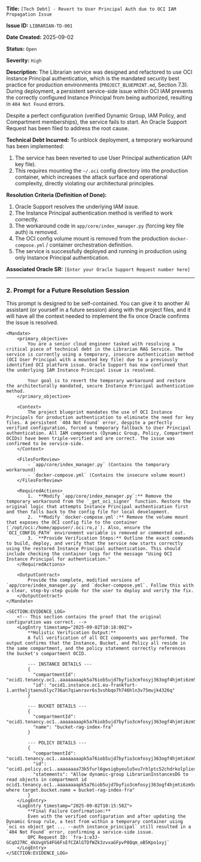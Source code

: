 **Title:** `[Tech Debt] - Revert to User Principal Auth due to OCI IAM Propagation Issue`

**Issue ID:** `LIBRARIAN-TD-001`

**Date Created:** 2025-09-02

**Status:** `Open`

**Severity:** `High`

**Description:**
The Librarian service was designed and refactored to use OCI Instance Principal authentication, which is the mandated security best practice for production environments (`PROJECT_BLUEPRINT.md`, Section 7.3). During deployment, a persistent service-side issue within OCI IAM prevents the correctly configured Instance Principal from being authorized, resulting in `404 Not Found` errors.

Despite a perfect configuration (verified Dynamic Group, IAM Policy, and Compartment memberships), the service fails to start. An Oracle Support Request has been filed to address the root cause.

**Technical Debt Incurred:**
To unblock deployment, a temporary workaround has been implemented:
1.  The service has been reverted to use User Principal authentication (API key file).
2.  This requires mounting the `~/.oci` config directory into the production container, which increases the attack surface and operational complexity, directly violating our architectural principles.

**Resolution Criteria (Definition of Done):**
1.  Oracle Support resolves the underlying IAM issue.
2.  The Instance Principal authentication method is verified to work correctly.
3.  The workaround code in `app/core/index_manager.py` (forcing key file auth) is removed.
4.  The OCI config volume mount is removed from the production `docker-compose.yml` / container orchestration definition.
5.  The service is successfully deployed and running in production using only Instance Principal authentication.

**Associated Oracle SR:** `[Enter your Oracle Support Request number here]`

---

### 2. Prompt for a Future Resolution Session

This prompt is designed to be self-contained. You can give it to another AI assistant (or yourself in a future session) along with the project files, and it will have all the context needed to implement the fix once Oracle confirms the issue is resolved.

```prompt
<Mandate>
    <primary_objective>
        You are a senior cloud engineer tasked with resolving a critical piece of technical debt in the Librarian RAG Service. The service is currently using a temporary, insecure authentication method (OCI User Principal with a mounted key file) due to a previously identified OCI platform issue. Oracle Support has now confirmed that the underlying IAM Instance Principal issue is resolved.

        Your goal is to revert the temporary workaround and restore the architecturally mandated, secure Instance Principal authentication method.
    </primary_objective>

    <Context>
        The project blueprint mandates the use of OCI Instance Principals for production authentication to eliminate the need for key files. A persistent `404 Not Found` error, despite a perfectly verified configuration, forced a temporary fallback to User Principal authentication. All IAM components (Dynamic Group, Policy, Compartment OCIDs) have been triple-verified and are correct. The issue was confirmed to be service-side.
    </Context>

    <FilesForReview>
        - `app/core/index_manager.py` (Contains the temporary workaround)
        - `docker-compose.yml` (Contains the insecure volume mount)
    </FilesForReview>

    <RequiredActions>
        1.  **Modify `app/core/index_manager.py`:** Remove the temporary workaround from the `_get_oci_signer` function. Restore the original logic that attempts Instance Principal authentication first and then falls back to the config file for local development.
        2.  **Modify `docker-compose.yml`:** Remove the volume mount that exposes the OCI config file to the container (`/opt/oci:/home/appuser/.oci:ro,z`). Also, ensure the `OCI_CONFIG_PATH` environment variable is removed or commented out.
        3.  **Provide Verification Steps:** Outline the exact commands to build, deploy, and verify that the service now starts correctly using the restored Instance Principal authentication. This should include checking the container logs for the message "Using OCI Instance Principal for authentication."
    </RequiredActions>

    <OutputContract>
        Provide the complete, modified versions of `app/core/index_manager.py` and `docker-compose.yml`. Follow this with a clear, step-by-step guide for the user to deploy and verify the fix.
    </OutputContract>
</Mandate>

<SECTION:EVIDENCE_LOG>
    <!-- This section contains the proof that the original configuration was correct. -->
    <LogEntry timestamp="2025-09-02T10:18:00Z">
        **Holistic Verification Output:**
        A full verification of all OCI components was performed. The output confirms that the Instance, Bucket, and Policy all reside in the same compartment, and the policy statement correctly references the bucket's compartment OCID.

        --- INSTANCE DETAILS ---
        {
          "compartmentId": "ocid1.tenancy.oc1..aaaaaaaapk5a76iob5ujd7byfio3cmfosyj363ogf4hjmti6zm5ojksexgzq",
          "id": "ocid1.instance.oc1.eu-frankfurt-1.antheljtaenu5lyc736an7qiwnravr6s3vshbqo7h746hln3v75mujk4326q"
        }

        --- BUCKET DETAILS ---
        {
          "compartmentId": "ocid1.tenancy.oc1..aaaaaaaapk5a76iob5ujd7byfio3cmfosyj363ogf4hjmti6zm5ojksexgzq",
          "name": "bucket-rag-index-fra"
        }

        --- POLICY DETAILS ---
        {
          "compartmentId": "ocid1.tenancy.oc1..aaaaaaaapk5a76iob5ujd7byfio3cmfosyj363ogf4hjmti6zm5ojksexgzq",
          "id": "ocid1.policy.oc1..aaaaaaaa73k5furl6gwsigbyeulu5vu7rhlptc52chdrkolpliosmymzxh4q",
          "statements": "Allow dynamic-group LibrarianInstancesDG to read objects in compartment id ocid1.tenancy.oc1..aaaaaaaapk5a76iob5ujd7byfio3cmfosyj363ogf4hjmti6zm5ojksexgzq where target.bucket.name = bucket-rag-index-fra"
        }
    </LogEntry>
    <LogEntry timestamp="2025-09-02T10:15:58Z">
        **Final Failure Confirmation:**
        Even with the verified configuration and after updating the Dynamic Group rule, a test from within a temporary container using `oci os object get ... --auth instance_principal` still resulted in a `404 Not Found` error, confirming a service-side issue.
        OPC Request ID: `fra-1:e3J-GCqO27RC_4kUvgVS4FG6FsEfCZAlGTDfWZk3zvxaGFpvP8Qqm_oB5Kpo1xyj`
    </LogEntry>
</SECTION:EVIDENCE_LOG>

